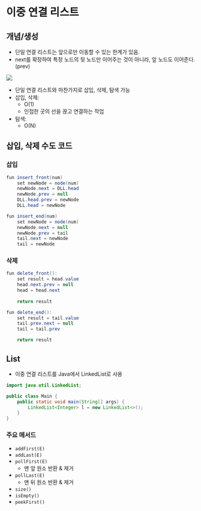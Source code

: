 # 이중 연결 리스트 

## 개념/생성

- 단일 연결 리스트는 앞으로만 이동할 수 있는 한계가 있음.
- next를 확장하여 특정 노드의 뒷 노드만 이어주는 것이 아니라, 앞 노드도 이어준다.(prev)

<img src="https://contents.codetree.ai/problems/500/images/6450aeab-7b02-451a-9e07-6d4b37b4e185.png">

- 단일 연결 리스트와 마찬가지로 삽입, 삭제, 탐색 가능
- 삽입, 삭제: 
  - O(1)
  - 인접한 곳의 선을 끊고 연결하는 작업
- 탐색:
  - O(N)

## 삽입, 삭제 수도 코드 

### 삽입 

```java
fun insert_front(num)
    set newNode = node(num)
    newNode.next = DLL.head
    newNode.prev = null
    DLL.head.prev = newNode
    DLL.head = newNode
```

```java
fun insert_end(num)
    set newNode = node(num)
    newNode.next = null
    newNode.prev = tail
    tail.next = newNode        
    tail = newNode
```

### 삭제

```java
fun delete_front():
    set result = head.value
    head.next.prev = null
    head = head.next
    
    return result
```

```java
fun delete_end():
    set result = tail.value
    tail.prev.next = null
    tail = tail.prev

    return result
```

## List

- 이중 연결 리스트를 Java에서 LinkedList로 사용

```java
import java.util.LinkedList;

public class Main {
    public static void main(String[] args) {
        LinkedList<Integer> l = new LinkedList<>();
    }
}
```

### 주요 메서드

- `addFirst(E)`
- `addLast(E)`
- `pollFirst(E)`
  - 맨 앞 원소 반환 & 제거
- `pollLast(E)`
  - 맨 뒤 원소 반환 & 제거
- `size()`
- `isEmpty()`
- `peekFirst()`